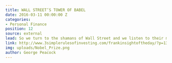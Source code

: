 ```yaml
---
title: WALL STREET’S TOWER OF BABEL
date: 2016-03-11 00:00:00 Z
categories:
- Personal Finance
position: 12
source: external
lead: So we turn to the shamans of Wall Street and we listen to their magical incantations.
link: http://www.3simplerulesofinvesting.com/frankinsightoftheday/?p=1323
img: uploads/Nobel_Prize.png
author: George Peacock
---
```


